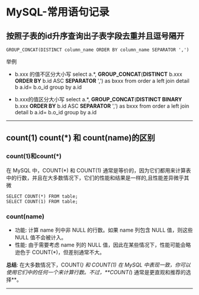 # MySQL-常用语句记录

## 按照子表的id升序查询出子表字段去重并且逗号隔开
```
GROUP_CONCAT(DISTINCT column_name ORDER BY column_name SEPARATOR ',')
```
举例

- b.xxx 的值不区分大小写
select a.*, **GROUP_CONCAT**(**DISTINCT** b.xxx **ORDER BY** b.id ASC **SEPARATOR** ',') as bxxx from order a left join detail b a.id= b.o_id
group by a.id

- b.xxx的值区分大小写
select a.*, **GROUP_CONCAT**(**DISTINCT BINARY**  b.xxx **ORDER BY** b.id ASC **SEPARATOR** ',') as bxxx from order a left join detail b a.id= b.o_id
group by a.id
---

## count(1) count(*) 和 count(name)的区别
### count(1)和count(*)
在 MySQL 中，COUNT(*) 和 COUNT(1) 通常是等价的，因为它们都用来计算表中的行数，并且在大多数情况下，它们的性能和结果是一样的,且性能差异微乎其微
```
SELECT COUNT(*) FROM table;
SELECT COUNT(1) FROM table;
```
### count(name)

- 功能: 计算 name 列中非 NULL 的行数。如果 name 列包含 NULL 值，则这些 NULL 值不会被计入。
- 性能: 由于需要考虑 name 列的 NULL 值，因此在某些情况下，性能可能会略逊色于 COUNT(*)，但差别通常不大。

**总结**: 在大多数情况下，COUNT(*) 和 COUNT(1) 在 MySQL 中表现一致，你可以使用它们中的任何一个来计算行数。不过，**COUNT(*) 通常是更直观和推荐的选择**。

---